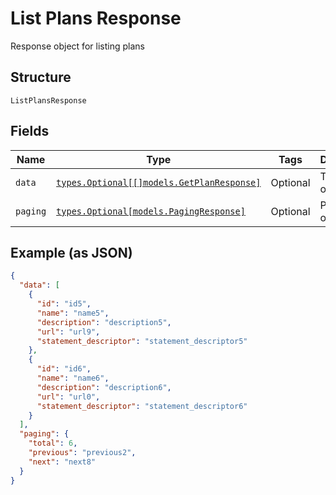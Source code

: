 
# List Plans Response

Response object for listing plans

## Structure

`ListPlansResponse`

## Fields

| Name | Type | Tags | Description |
|  --- | --- | --- | --- |
| `data` | [`types.Optional[[]models.GetPlanResponse]`](../../doc/models/get-plan-response.md) | Optional | The plan objects |
| `paging` | [`types.Optional[models.PagingResponse]`](../../doc/models/paging-response.md) | Optional | Paging object |

## Example (as JSON)

```json
{
  "data": [
    {
      "id": "id5",
      "name": "name5",
      "description": "description5",
      "url": "url9",
      "statement_descriptor": "statement_descriptor5"
    },
    {
      "id": "id6",
      "name": "name6",
      "description": "description6",
      "url": "url0",
      "statement_descriptor": "statement_descriptor6"
    }
  ],
  "paging": {
    "total": 6,
    "previous": "previous2",
    "next": "next8"
  }
}
```

